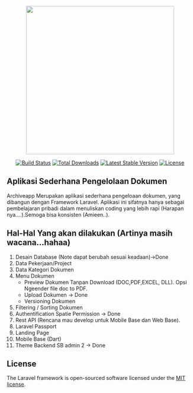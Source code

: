 <p align="center"><img src="https://res.cloudinary.com/dtfbvvkyp/image/upload/v1566331377/laravel-logolockup-cmyk-red.svg" width="400"></p>

<p align="center">
<a href="https://travis-ci.org/laravel/framework"><img src="https://travis-ci.org/laravel/framework.svg" alt="Build Status"></a>
<a href="https://packagist.org/packages/laravel/framework"><img src="https://poser.pugx.org/laravel/framework/d/total.svg" alt="Total Downloads"></a>
<a href="https://packagist.org/packages/laravel/framework"><img src="https://poser.pugx.org/laravel/framework/v/stable.svg" alt="Latest Stable Version"></a>
<a href="https://packagist.org/packages/laravel/framework"><img src="https://poser.pugx.org/laravel/framework/license.svg" alt="License"></a>
</p>

## Aplikasi Sederhana Pengelolaan Dokumen

Archiveapp Merupakan aplikasi sederhana pengeloaan dokumen, yang dibangun dengan Framework Laravel. Aplikasi ini sifatnya hanya sebagai pembelajaran pribadi dalam menuliskan coding yang lebih rapi (Harapan nya....).Semoga bisa konsisten (Amieen..).

## Hal-Hal Yang akan dilakukan (Artinya masih wacana...hahaa)
1. Desain Database (Note dapat berubah sesuai keadaan)->Done
2. Data Pekerjaan/Project
3. Data Kategori Dokumen 
4. Menu Dokumen
    - Preview Dokumen Tanpan Download (DOC,PDF,EXCEL, DLL). Opsi Ngeender file doc to PDF. 
    - Upload Dokumen -> Done
    - Versioning Dokumen
5. Filtering / Sorting Dokumen
6. Authentification Spatie Permission -> Done
7. Rest API (Rencana mau develop untuk Mobile Base dan Web Base).
8. Laravel Passport 
9. Landing Page
10. Mobile Base (Dart)
11. Theme Backend SB admin 2 -> Done


## License

The Laravel framework is open-sourced software licensed under the [MIT license](https://opensource.org/licenses/MIT).
